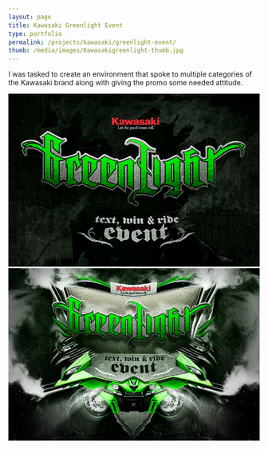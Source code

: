 ```yaml
---
layout: page
title: Kawasaki Greenlight Event
type: portfolio
permalink: /projects/kawasaki/greenlight-event/
thumb: /media/images/Kawasakigreenlight-thumb.jpg
---
```


I was tasked to create an environment that spoke to multiple categories of the Kawasaki brand along with giving the promo some needed attitude.

![](/media/images/Kawasakigreenlight1.jpg)
![](/media/images/Kawasakigreenlight2.jpg)